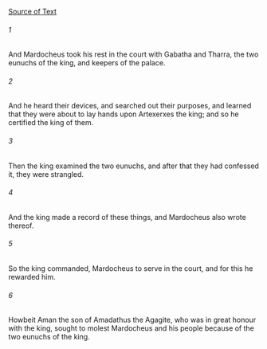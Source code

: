 [Source of Text](https://github.com/scrollmapper/bible_databases_deuterocanonical)

###### 1
And Mardocheus took his rest in the court with Gabatha and Tharra, the two eunuchs of the king, and keepers of the palace.

###### 2
And he heard their devices, and searched out their purposes, and learned that they were about to lay hands upon Artexerxes the king; and so he certified the king of them.

###### 3
Then the king examined the two eunuchs, and after that they had confessed it, they were strangled.

###### 4
And the king made a record of these things, and Mardocheus also wrote thereof.

###### 5
So the king commanded, Mardocheus to serve in the court, and for this he rewarded him.

###### 6
Howbeit Aman the son of Amadathus the Agagite, who was in great honour with the king, sought to molest Mardocheus and his people because of the two eunuchs of the king.